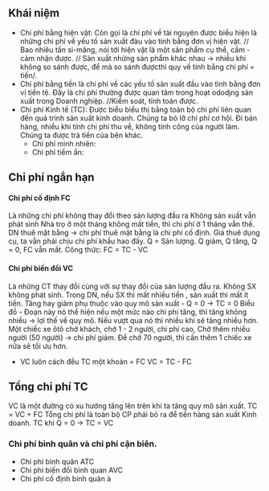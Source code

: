 ## Khái niệm
- Chi phí bằng hiện vật: Còn gọi là chi phí về tài nguyên được biểu hiện là những chi phí về yếu tố sản xuất đàu vào tính bằng đơn vị hiện vật.
  // Bao nhiêu tấn si-măng, nói tới hiện vật là một sản phẩm cụ thể, cầm - cảm nhận được. 
  // Sản xuất những sản phẩm khác nhau -> nhiều khi không so sánh được, để mà so sánh đượcthì quy về tính bằng chi phí = tiền/.
- Chi phí bằng tiền là chi phí về các yếu tố sản xuất đầu vào tình bằng đơn vị tiền tệ. Đây là chi phí thường được quan tâm trong hoạt ododjng sản xuất trong Doanh nghiệp.
  //Kiểm soát, tính toán được.
- Chi phí Kinh tế (TC): Được biểu biểu thị bằng toàn bộ chi phí liên quan đến quá trình sản xuất kinh doanh.
  Chúng ta bỏ lỡ chi phí cơ hội.
  Đi bán hàng, nhiều khi tính chi phí thu về, không tính công của người làm. Chúng ta được trả tiền của bên khác. 
	- Chi phí minh nhiên: 
	- Chi phí tiềm ẩn:
## Chi phí ngắn hạn
#### Chi phí cố định FC
Là những chi phí không thay đổi theo sản lượng đầu ra
Không sản xuất vẫn phát sinh
	Nhà trọ ở một tháng không mất tiền, thì chi phí ở 1 tháng vẫn thế.
	DN  thuê mặt bằng -> chi phí thuê mặt bằng là chi phí cố định. Giá thuê dụng cụ, ta vẫn phải chịu chi phí khấu hao đấy.
		Q = Sản lượng. Q giảm, Q tăng, Q = 0, FC vẫn mất.
		Công thức: FC = TC - VC
#### Chi phí biến đổi VC
Là những CT thay đổi cùng với sự thay đổi của sản lượng đầu ra.
Không SX không phát sinh.
	Trong DN, nếu SX thì mất nhiều tiền , sản xuất thì mất ít tiền.
	Tăng hay giảm phụ thuộc vào quy mô sản xuất - Q = 0 -> TC = 0
Biểu đồ - Đoạn này nó thể hiện nếu một mức nào chi phí tăng, thì tăng không nhiều -> lợi thế về quy mô.
	Nếu vượt qua nó thì nhiều khi sẽ tăng nhiều hơn.
	Một chiếc xe ôtô chở khách, chở 1 - 2 người, chi phí cao,
	Chở thêm nhiều người (50 người) -> chi phí giảm.
	Để chở 70 người, thì cần thêm 1 chiếc xe nữa sẽ tối ưu hơn.

- VC luôn cách đều TC một khoản = FC
	VC = TC - FC 
## Tổng chi phí TC
VC là một đường có xu hướng tăng lên trên khi ta tăng quy mô sản xuất.
TC = VC + FC
Tổng chi phí là toàn bộ CP phải bỏ ra để tiến hàng sản xuất Kinh doanh.
TC khi Q = 0 -> TC = VC
### Chi phí bình quân và chi phí cận biên.
- Chi phí bình quân ATC
- Chi phí biến đổi bình quan AVC 
- Chi phí cố định bình quân à